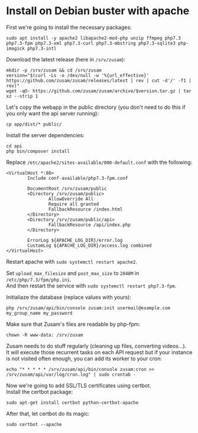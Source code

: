 Install on Debian buster with apache
====================================

First we're going to install the necessary packages:
```
sudo apt install -y apache2 libapache2-mod-php unzip ffmpeg php7.3 php7.3-fpm php7.3-xml php7.3-curl php7.3-mbstring php7.3-sqlite3 php-imagick php7.3-intl
```

Download the latest release (here in `/srv/zusam`):
```
mkdir -p /srv/zusam && cd /srv/zusam
version="$(curl -Ls -o /dev/null -w '%{url_effective}' https://github.com/zusam/zusam/releases/latest | rev | cut -d'/' -f1 | rev)"
wget -qO- https://github.com/zusam/zusam/archive/$version.tar.gz | tar xz --strip 1
```

Let's copy the webapp in the public directory (you don't need to do this if you only want the api server running):
```
cp app/dist/* public/
```

Install the server dependencies:
```
cd api
php bin/composer install
```

Replace `/etc/apache2/sites-available/000-default.conf` with the following:
```
<VirtualHost *:80>
        Include conf-available/php7.3-fpm.conf

        DocumentRoot /srv/zusam/public
        <Directory /srv/zusam/public>
                AllowOverride All
                Require all granted
                FallbackResource /index.html
        </Directory>
        <Directory /srv/zusam/public/api>
                FallbackResource /api/index.php
        </Directory>

        ErrorLog ${APACHE_LOG_DIR}/error.log
        CustomLog ${APACHE_LOG_DIR}/access.log combined
</VirtualHost>
```

Restart apache with `sudo systemctl restart apache2`.

Set `upload_max_filesize` and `post_max_size` to `2048M` in `/etc/php/7.3/fpm/php.ini`.  
And then restart the service with `sudo systemctl restart php7.3-fpm`.

Initialiaze the database (replace values with yours):
```
php /srv/zusam/api/bin/console zusam:init usermail@example.com my_group_name my_password
```

Make sure that Zusam's files are readable by php-fpm:
```
chown -R www-data: /srv/zusam
```

Zusam needs to do stuff regularly (cleaning up files, converting videos...).  
It will execute those recurrent tasks on each API request but if your instance is not visited often enough, you can add its worker to your cron:
```
echo "* * * * * /srv/zusam/api/bin/console zusam:cron >> /srv/zusam/api/var/log/cron.log" | sudo crontab -
```

Now we're going to add SSL/TLS certificates using certbot.  
Install the certbot package:
```
sudo apt-get install certbot python-certbot-apache
```

After that, let certbot do its magic:
```
sudo certbot --apache
```
